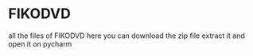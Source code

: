 # FIKODVD
all the files of FIKODVD
here you can download the zip file extract it and open it on pycharm
